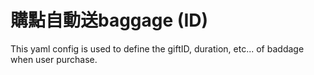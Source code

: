 # 購點自動送baggage (ID)

This yaml config is used to define the giftID, duration, etc... of baddage when user purchase.
